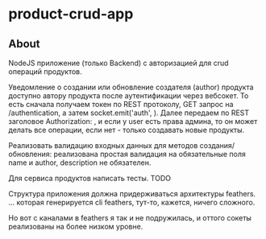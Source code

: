 # product-crud-app

> 

## About

NodeJS приложение (только Backend) с авторизацией для crud операций продуктов. 

Уведомление о создании или обновление создателя (author) продукта доступно автору продукта после аутентификации через вебсокет.
То есть сначала получаем токен по REST протоколу, GET запрос на /authentication, а затем socket.emit('auth', <token>).
Далее передаем по REST заголовое Authorization: <token>, и если у user есть права админа, то он может делать все операции, если нет - только создавать новые продукты.

Реализовать валидацию входных данных для методов создания/обновления: реализована простая валидация на обязательные поля name и author, description не обязателен.

Для сервиса продуктов написать тесты.
TODO

Структура приложения должна придерживаться архитектуры feathers.
... которая генерируется cli feathers, тут-то, кажется, ничего сложного.

Но вот с каналами в feathers я так и не подружилась, и оттого сокеты реализованы на более низком уровне.


